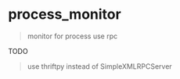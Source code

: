# process_monitor

> monitor for process use rpc

TODO
> use thriftpy instead of SimpleXMLRPCServer
